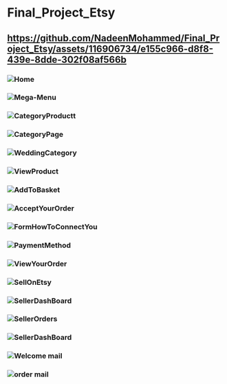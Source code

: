 # Final_Project_Etsy
## https://github.com/NadeenMohammed/Final_Project_Etsy/assets/116906734/e155c966-d8f8-439e-8dde-302f08af566b
### ![Home](https://github.com/NadeenMohammed/Final_Project_Etsy/assets/116906734/6ea12cdf-baf8-4251-8780-b9121ee353f2)
### ![Mega-Menu](https://github.com/NadeenMohammed/Final_Project_Etsy/assets/116906734/44aad983-3e29-4c21-b1bf-f545b013cb99)
### ![CategoryProductt](https://github.com/NadeenMohammed/Final_Project_Etsy/assets/116906734/d31ebdd5-79b8-421e-bf29-6c453fc09701)
###  ![CategoryPage](https://github.com/NadeenMohammed/Final_Project_Etsy/assets/116906734/a3267eae-5284-4b17-b250-fd9a95030df6)
 ### ![WeddingCategory](https://github.com/NadeenMohammed/Final_Project_Etsy/assets/116906734/862efa5e-42af-4848-8dc9-ca5ab5057316)

### ![ViewProduct](https://github.com/NadeenMohammed/Final_Project_Etsy/assets/116906734/7f2fc19c-51e5-48b5-abad-addb27a3567b)

### ![AddToBasket](https://github.com/NadeenMohammed/Final_Project_Etsy/assets/116906734/f1fc8a1d-f771-4c90-ac28-744aaaf3b4b5)

### ![AcceptYourOrder](https://github.com/NadeenMohammed/Final_Project_Etsy/assets/116906734/51249742-118d-4e8a-8075-dd530f979264)
### ![FormHowToConnectYou](https://github.com/NadeenMohammed/Final_Project_Etsy/assets/116906734/2142b3b0-d094-4929-8c3b-64f84898557c)
###  ![PaymentMethod](https://github.com/NadeenMohammed/Final_Project_Etsy/assets/116906734/e175ffe6-312e-4261-98c2-216e368ce690)
### ![ViewYourOrder](https://github.com/NadeenMohammed/Final_Project_Etsy/assets/116906734/ca3023ee-d090-4721-b1f7-163875615c93)
### ![SellOnEtsy](https://github.com/NadeenMohammed/Final_Project_Etsy/assets/116906734/a9d8a8e4-9e4a-4f55-b53f-4e139e51645e)
### ![SellerDashBoard](https://github.com/NadeenMohammed/Final_Project_Etsy/assets/116906734/1cab4811-09e7-4644-b19d-fdddf3cf7bd6)
### ![SellerOrders](https://github.com/NadeenMohammed/Final_Project_Etsy/assets/116906734/12177c9e-33ce-42a7-aaee-c383cab5e478)
### ![SellerDashBoard](https://github.com/NadeenMohammed/Final_Project_Etsy/assets/116906734/626cfc17-cfb1-428e-9b39-7c75324dbe3e)
### ![Welcome mail](https://github.com/NadeenMohammed/Final_Project_Etsy/assets/116906734/d82696f9-be01-412e-bfe1-c14ac20b6180)
### ![order mail](https://github.com/NadeenMohammed/Final_Project_Etsy/assets/116906734/1a3c9874-3ef4-4de8-9c33-fe23c3142ebf)
